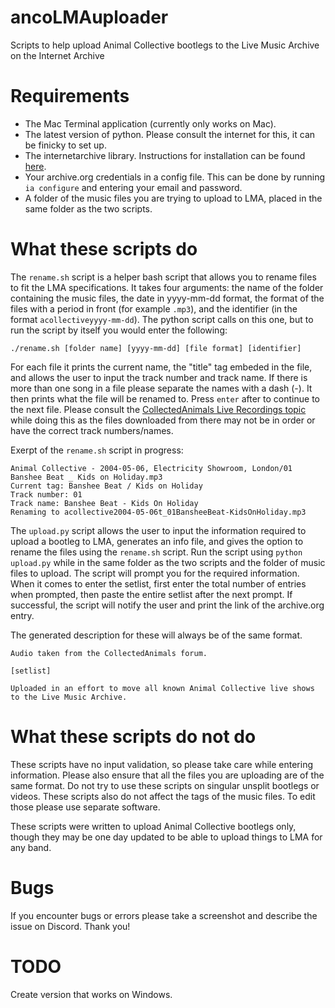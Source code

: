 # ancoLMAuploader
Scripts to help upload Animal Collective bootlegs to the Live Music Archive on the Internet Archive
# Requirements
- The Mac Terminal application (currently only works on Mac).
- The latest version of python. Please consult the internet for this, it can be finicky to set up.
- The internetarchive library. Instructions for installation can be found [here](https://archive.org/services/docs/api/internetarchive/installation.html).
- Your archive.org credentials in a config file. This can be done by running `ia configure` and entering your email and password.
- A folder of the music files you are trying to upload to LMA, placed in the same folder as the two scripts. 
# What these scripts do
The `rename.sh` script is a helper bash script that allows you to rename files to fit the LMA specifications. It takes four arguments: the name of the folder containing the music files, the date in yyyy-mm-dd format, the format of the files with a period in front (for example `.mp3`), and the identifier (in the format `acollectiveyyyy-mm-dd`). The python script calls on this one, but to run the script by itself you would enter the following:
```
./rename.sh [folder name] [yyyy-mm-dd] [file format] [identifier]
```
For each file it prints the current name, the "title" tag embeded in the file, and allows the user to input the track number and track name. If there is more than one song in a file please separate the names with a dash (-). It then prints what the file will be renamed to. Press `enter` after to continue to the next file. Please consult the [CollectedAnimals Live Recordings topic](https://collectedanimals.org/viewtopic.php?f=14&t=41) while doing this as the files downloaded from there may not be in order or have the correct track numbers/names.

Exerpt of the `rename.sh` script in progress:
```
Animal Collective - 2004-05-06, Electricity Showroom, London/01 Banshee Beat _ Kids on Holiday.mp3
Current tag: Banshee Beat / Kids on Holiday
Track number: 01
Track name: Banshee Beat - Kids On Holiday
Renaming to acollective2004-05-06t_01BansheeBeat-KidsOnHoliday.mp3
```

The `upload.py` script allows the user to input the information required to upload a bootleg to LMA, generates an info file, and gives the option to rename the files using the `rename.sh` script. Run the script using `python upload.py` while in the same folder as the two scripts and the folder of music files to upload. The script will prompt you for the required information. When it comes to enter the setlist, first enter the total number of entries when prompted, then paste the entire setlist after the next prompt. If successful, the script will notify the user and print the link of the archive.org entry. 

The generated description for these will always be of the same format.
```
Audio taken from the CollectedAnimals forum.

[setlist]

Uploaded in an effort to move all known Animal Collective live shows to the Live Music Archive.
```
# What these scripts do not do
These scripts have no input validation, so please take care while entering information. Please also ensure that all the files you are uploading are of the same format. Do not try to use these scripts on singular unsplit bootlegs or videos. These scripts also do not affect the tags of the music files. To edit those please use separate software. 

These scripts were written to upload Animal Collective bootlegs only, though they may be one day updated to be able to upload things to LMA for any band.
# Bugs
If you encounter bugs or errors please take a screenshot and describe the issue on Discord. Thank you!
# TODO
Create version that works on Windows.
